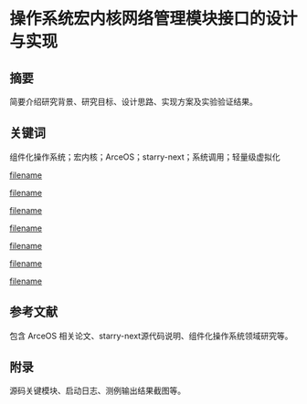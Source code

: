 # **操作系统宏内核网络管理模块接口的设计与实现**

## **摘要**
简要介绍研究背景、研究目标、设计思路、实现方案及实验验证结果。

## **关键词**
组件化操作系统；宏内核；ArceOS；starry-next；系统调用；轻量级虚拟化


[filename](../../asserts/毕业论文/1.md ':include :type=markdown')

[filename](../../asserts/毕业论文/2.md ':include :type=markdown')

[filename](../../asserts/毕业论文/3.md ':include :type=markdown')

[filename](../../asserts/毕业论文/4.md ':include :type=markdown')

[filename](../../asserts/毕业论文/5.md ':include :type=markdown')

[filename](../../asserts/毕业论文/6.md ':include :type=markdown')

[filename](../../asserts/毕业论文/7.md ':include :type=markdown')


## **参考文献**
包含 ArceOS 相关论文、starry-next源代码说明、组件化操作系统领域研究等。

## **附录**
源码关键模块、启动日志、测例输出结果截图等。
